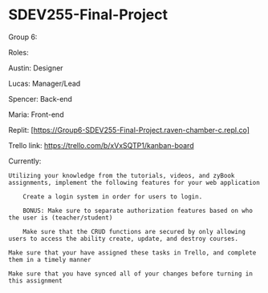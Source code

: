 # SDEV255-Final-Project
Group 6:

Roles: 

Austin: Designer

Lucas: Manager/Lead

Spencer: Back-end

Maria: Front-end

Replit: [https://Group6-SDEV255-Final-Project.raven-chamber-c.repl.co]

Trello link: https://trello.com/b/xVxSQTP1/kanban-board

Currently:

    Utilizing your knowledge from the tutorials, videos, and zyBook assignments, implement the following features for your web application
    
        Create a login system in order for users to login.
        
        BONUS: Make sure to separate authorization features based on who the user is (teacher/student)
        
        Make sure that the CRUD functions are secured by only allowing users to access the ability create, update, and destroy courses.

    Make sure that your have assigned these tasks in Trello, and complete them in a timely manner
    
    Make sure that you have synced all of your changes before turning in this assignment
